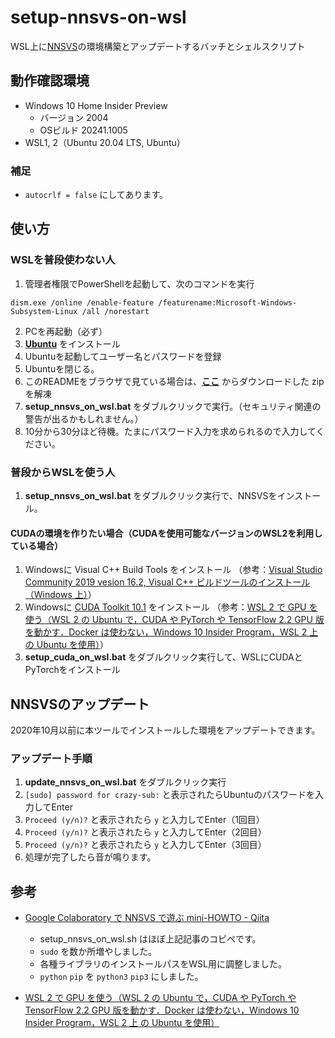 # setup-nnsvs-on-wsl

WSL上に[NNSVS](https://github.com/r9y9/nnsvs)の環境構築とアップデートするバッチとシェルスクリプト

## 動作確認環境

-   Windows 10 Home Insider Preview
    -   バージョン 2004
    -   OSビルド 20241.1005
-   WSL1, 2（Ubuntu 20.04 LTS, Ubuntu）

### 補足

- `autocrlf = false` にしてあります。

## 使い方

### WSLを普段使わない人

1.  管理者権限でPowerShellを起動して、次のコマンドを実行
```shell
dism.exe /online /enable-feature /featurename:Microsoft-Windows-Subsystem-Linux /all /norestart
```
2. PCを再起動（必ず）
3. **[Ubuntu](https://www.microsoft.com/ja-jp/p/ubuntu/9nblggh4msv6)** をインストール
4. Ubuntuを起動してユーザー名とパスワードを登録
5. Ubuntuを閉じる。
6.  このREADMEをブラウザで見ている場合は、**[ここ](https://github.com/oatsu-gh/setup-nnsvs-ubuntu-wsl/archive/master.zip)** からダウンロードした zip を解凍
8.  **setup_nnsvs_on_wsl.bat** をダブルクリックで実行。（セキュリティ関連の警告が出るかもしれません。）
9.  10分から30分ほど待機。たまにパスワード入力を求められるので入力してください。

### 普段からWSLを使う人

1. **setup_nnsvs_on_wsl.bat** をダブルクリック実行で、NNSVSをインストール。

#### CUDAの環境を作りたい場合（CUDAを使用可能なバージョンのWSL2を利用している場合）

1. Windowsに Visual C++ Build Tools をインストール
   （参考：[Visual Studio Community 2019 vesion 16.2, Visual C++ ビルドツールのインストール（Windows 上）](https://www.kkaneko.jp/tools/win/vs2019.html#S1)）
2. Windowsに [CUDA Toolkit 10.1](https://developer.nvidia.com/cuda-10.1-download-archive-update2?target_os=Windows&target_arch=x86_64&target_version=10&target_type=exenetwork) をインストール
   （参考：[WSL 2 で GPU を使う（WSL 2 の Ubuntu で，CUDA や PyTorch や TensorFlow 2.2 GPU 版を動かす．Docker は使わない，Windows 10 Insider Program，WSL 2 上 の Ubuntu を使用）](https://www.kkaneko.jp/tools/wsl/wsl_tensorflow2.html)）
3. **setup_cuda_on_wsl.bat** をダブルクリック実行して、WSLにCUDAとPyTorchをインストール

## NNSVSのアップデート
2020年10月以前に本ツールでインストールした環境をアップデートできます。

### アップデート手順

1. **update_nnsvs_on_wsl.bat** をダブルクリック実行
2. `[sudo] password for crazy-sub:` と表示されたらUbuntuのパスワードを入力してEnter
3. `Proceed (y/n)?` と表示されたら `y` と入力してEnter（1回目）
4. `Proceed (y/n)?` と表示されたら `y` と入力してEnter（2回目）
5. `Proceed (y/n)?` と表示されたら `y` と入力してEnter（3回目）
6. 処理が完了したら音が鳴ります。

## 参考

-   [Google Colaboratory で NNSVS で遊ぶ mini-HOWTO - Qiita](https://qiita.com/taroushirani/items/ec16cb9a6b3b691f5e74)
    -   setup_nnsvs_on_wsl.sh はほぼ上記記事のコピペです。
    -   `sudo` を数か所増やしました。
    -   各種ライブラリのインストールパスをWSL用に調整しました。
    -   `python` `pip` を `python3` `pip3` にしました。

- [WSL 2 で GPU を使う（WSL 2 の Ubuntu で，CUDA や PyTorch や TensorFlow 2.2 GPU 版を動かす．Docker は使わない，Windows 10 Insider Program，WSL 2 上 の Ubuntu を使用）](https://www.kkaneko.jp/tools/wsl/wsl_tensorflow2.html)
